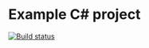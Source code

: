 # Example C# project

[![Build status](https://ci.appveyor.com/api/projects/status/1g3x5y0dq8r7ax25?svg=true)](https://ci.appveyor.com/project/gorkatest/test-35mcl)
